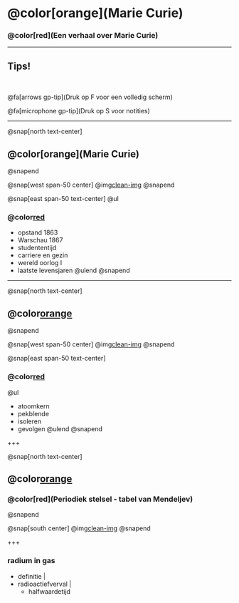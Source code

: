 # @color[orange](Marie Curie)

### @color[red](Een verhaal over Marie Curie)

---

## Tips!

<br>

@fa[arrows gp-tip](Druk op F voor een volledig scherm)

@fa[microphone gp-tip](Druk op S voor notities)

---
@snap[north text-center]
## @color[orange](Marie Curie)
@snapend

@snap[west span-50 center]
@img[clean-img](afbeeldingen/mc_001.jpeg)
@snapend

@snap[east span-50 text-center]
@ul
### @color[red](Biografie)
- opstand 1863
- Warschau 1867
- studententijd
- carriere en gezin
- wereld oorlog I
- laatste levensjaren
@ulend
@snapend

---
@snap[north text-center]
## @color[orange](Radium)
@snapend

@snap[west span-50 center]
@img[clean-img](afbeeldingen/radium_atoom_02.jpg)
@snapend

@snap[east span-50 text-center]
### @color[red](ontdekking)
@ul
- atoomkern
- pekblende
- isoleren
- gevolgen
@ulend
@snapend

+++

@snap[north text-center]
## @color[orange](Radium)
### @color[red](Periodiek stelsel - tabel van Mendeljev)
@snapend

@snap[south center]
@img[clean-img](afbeeldingen/radium_periodiek_stelsel_02.jpeg)
@snapend

+++
### radium in gas

- definitie |
- radioactiefverval |
  - halfwaardetijd




